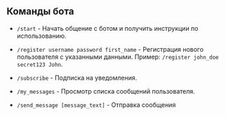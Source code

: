 ## Команды бота

- `/start` - Начать общение с ботом и получить инструкции по использованию.

- `/register username password first_name` - Регистрация нового пользователя с указанными данными. Пример: `/register john_doe secret123 John`.

- `/subscribe` - Подписка на уведомления.

- `/my_messages` - Просмотр списка сообщений пользователя.

- `/send_message [message_text]` - Отправка сообщения